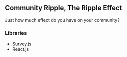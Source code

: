 ## Community Ripple, The Ripple Effect

Just how much effect do you have on your community?

### Libraries

  * Survey.js
  * React.js
